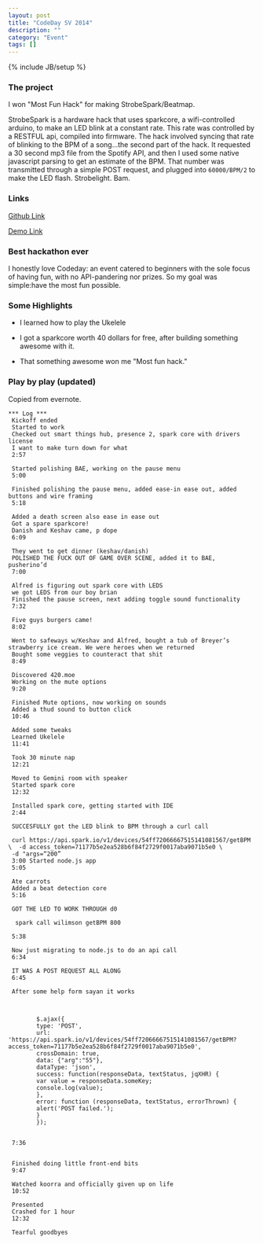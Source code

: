 ```yaml
---
layout: post
title: "CodeDay SV 2014"
description: ""
category: "Event"
tags: []
---
```

{% include JB/setup %}

### The project

I won "Most Fun Hack" for making StrobeSpark/Beatmap. 

StrobeSpark is a hardware hack that uses sparkcore, a wifi-controlled arduino, to make an LED blink at a constant rate. This rate was controlled by a RESTFUL api, compiled into firmware. The hack involved syncing that rate of blinking to the BPM of a song...the second part of the hack. It requested a 30 second mp3 file from the Spotify API, and then I used some native javascript parsing to get an estimate of the BPM. That number was transmitted through a simple POST request, and plugged into `60000/BPM/2` to make the LED flash. Strobelight. Bam.

### Links

[Github Link](http://github.com/wilzh40/StrobeSpark)

[Demo Link](http://wilzh40.github.io/StrobeSpark/)

### Best hackathon ever

I honestly love Codeday: an event catered to beginners with the sole focus of having fun, with no API-pandering nor prizes. So my goal was simple:have the most fun possible.

### Some Highlights

- I learned how to play the Ukelele

- I got a sparkcore worth 40 dollars for free, after building something awesome with it.

- That something awesome won me "Most fun hack."


### Play by play (updated)

Copied from evernote.



    *** Log ***
     Kickoff ended
     Started to work
     Checked out smart things hub, presence 2, spark core with drivers license
     I want to make turn down for what
     2:57
     
     Started polishing BAE, working on the pause menu
     5:00 
     
     Finished polishing the pause menu, added ease-in ease out, added buttons and wire framing
     5:18
     
     Added a death screen also ease in ease out
     Got a spare sparkcore!
     Danish and Keshav came, p dope
     6:09
     
     They went to get dinner (keshav/danish)
     POLISHED THE FUCK OUT OF GAME OVER SCENE, added it to BAE, pusherino’d
     7:00
     
     Alfred is figuring out spark core with LEDS
     we got LEDS from our boy brian
     Finished the pause screen, next adding toggle sound functionality
     7:32
     
     Five guys burgers came!
     8:02
     
     Went to safeways w/Keshav and Alfred, bought a tub of Breyer’s strawberry ice cream. We were heroes when we returned
     Bought some veggies to counteract that shit
     8:49
     
     Discovered 420.moe
     Working on the mute options
     9:20 
     
     Finished Mute options, now working on sounds
     Added a thud sound to button click
     10:46
     
     Added some tweaks
     Learned Ukelele
     11:41 
     
     Took 30 minute nap
     12:21 
     
     Moved to Gemini room with speaker
     Started spark core
     12:32 
     
     Installed spark core, getting started with IDE
     2:44
     
     SUCCESFULLY got the LED blink to BPM through a curl call
     
     curl https://api.spark.io/v1/devices/54ff72066667515141081567/getBPM \  -d access_token=71177b5e2ea528b6f84f2729f0017aba9071b5e0 \
     -d "args=“200”
     3:00 Started node.js app
     5:05
     
     Ate carrots
     Added a beat detection core 
     5:16
     
     GOT THE LED TO WORK THROUGH d0
     
      spark call wilimson getBPM 800      

     5:38
     
     Now just migrating to node.js to do an api call
     6:34 
     
     IT WAS A POST REQUEST ALL ALONG
     6:45 
     
     After some help form sayan it works
     


            $.ajax({
            type: 'POST',
            url: 'https://api.spark.io/v1/devices/54ff72066667515141081567/getBPM?access_token=71177b5e2ea528b6f84f2729f0017aba9071b5e0',
            crossDomain: true,
            data: {"arg":"55"},
            dataType: 'json',
            success: function(responseData, textStatus, jqXHR) {
            var value = responseData.someKey;
            console.log(value);
            },
            error: function (responseData, textStatus, errorThrown) {
            alert('POST failed.');
            }
            });


     7:36

 
     Finished doing little front-end bits
     9:47
     
     Watched koorra and officially given up on life
     10:52
     
     Presented
     Crashed for 1 hour
     12:32
     
     Tearful goodbyes
